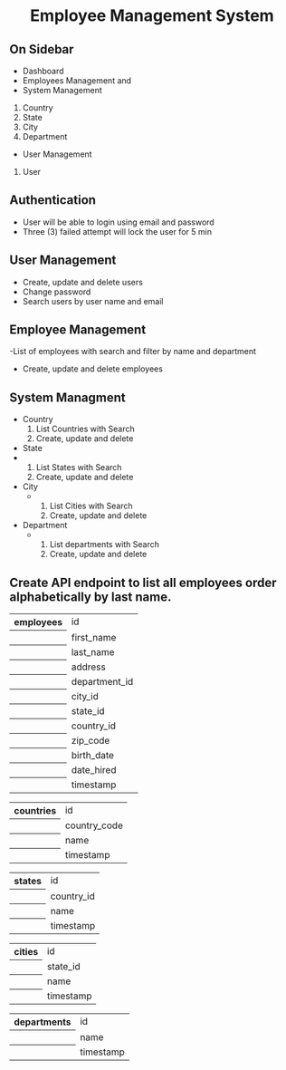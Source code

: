  <h1 align="center">Employee Management System</h1>

## On Sidebar
- Dashboard
- Employees Management and
- System Management

<ol>
    <li>Country</li>
    <li>State</li>
    <li>City</li>
    <li>Department</li>
</ol>

- User Management
<ol>
    <li>User</li>
</ol>

## Authentication

- User will be able to login using email and password
- Three (3) failed attempt will lock the user for 5 min

## User Management

- Create, update and delete users
- Change password
- Search users by user name and email

## Employee Management

-List of employees with search and filter by name and department
- Create, update and delete employees


## System Managment
- Country
    <ol>
        <li>List Countries with Search</li>
        <li>Create, update and delete</li>
    </ol>
- State
- <ol>
        <li>List States with Search</li>
        <li>Create, update and delete</li>
    </ol>
- City
  - <ol>
        <li>List Cities with Search</li>
        <li>Create, update and delete</li>
    </ol>
- Department
  - <ol>
        <li>List departments with Search</li>
        <li>Create, update and delete</li>
    </ol>

## Create API endpoint to list all employees order alphabetically by last name.

<table>
    <tr>
        <th>employees</th>
        <td>id</td>
    </tr>
    <tr>
        <th></th>
        <td>first_name</td>
    </tr>
    <tr>
        <th></th>
        <td>last_name</td>
    </tr>
    <tr>
        <th></th>
        <td>address</td>
    </tr>
    <tr>
        <th></th>
        <td>department_id</td>
    </tr>
    <tr>
        <th></th>
        <td>city_id</td>
    </tr>
    <tr>
        <th></th>
        <td>state_id</td>
    </tr>
    <tr>
        <th></th>
        <td>country_id</td>
    </tr>
    <tr>
        <th></th>
        <td>zip_code</td>
    </tr>
    <tr>
        <th></th>
        <td>birth_date</td>
    </tr>
    <tr>
        <th></th>
        <td>date_hired</td>
    </tr>
    <tr>
        <th></th>
        <td>timestamp</td>
    </tr>
</table>

<table>
    <tr>
        <th>countries</th>
        <td>id</td>
    </tr>
    <tr>
        <th></th>
        <td>country_code</td>
    </tr>
    <tr>
        <th></th>
        <td>name</td>
    </tr>
    <tr>
        <th></th>
        <td>timestamp</td>
    </tr>
</table>

<table>
    <tr>
        <th>states</th>
        <td>id</td>
    </tr>
    <tr>
        <th></th>
        <td>country_id</td>
    </tr>
    <tr>
        <th></th>
        <td>name</td>
    </tr>
    <tr>
        <th></th>
        <td>timestamp</td>
    </tr>
</table>

<table>
    <tr>
        <th>cities</th>
        <td>id</td>
    </tr>
    <tr>
        <th></th>
        <td>state_id</td>
    </tr>
    <tr>
        <th></th>
        <td>name</td>
    </tr>
    <tr>
        <th></th>
        <td>timestamp</td>
    </tr>
</table>

<table>
    <tr>
        <th>departments</th>
        <td>id</td>
    </tr>
    <tr>
        <th></th>
        <td>name</td>
    </tr>
    <tr>
        <th></th>
        <td>timestamp</td>
    </tr>
</table>
